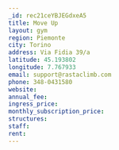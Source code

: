 ```yaml
---
_id: rec21ceYBJEGdxeA5
title: Move Up
layout: gym
region: Piemonte
city: Torino
address: Via Fidia 39/a
latitude: 45.193802
longitude: 7.767933
email: support@rastaclimb.com
phone: 348-0431580
website: 
annual_fee: 
ingress_price: 
monthly_subscription_price: 
structures: 
staff: 
rent: 
---
```


